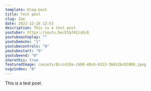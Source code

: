 ```yaml
---
template: blog-post
title: Test post
slug: Zoe
date: 2022-12-26 12:53
description: This is a test post
youtuber: https://youtu.be/ESGJ42zshL8
youtubeautoplay: ""
youtubemute: "1"
youtubecontrols: "0"
youtubestart: "0"
youtubeend: "0"
sharethis: true
featuredImage: /assets/8ccc419a-cb00-40c6-b313-36012bc02806.jpeg
svgzindex: "0"
---
```

This is a test post.